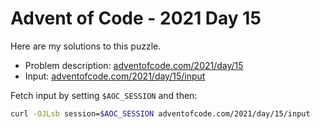 # Advent of Code - 2021 Day 15
Here are my solutions to this puzzle.

* Problem description: [adventofcode.com/2021/day/15](https://adventofcode.com/2021/day/15)
* Input: [adventofcode.com/2021/day/15/input](https://adventofcode.com/2021/day/15/input)

Fetch input by setting `$AOC_SESSION` and then:
```bash
curl -OJLsb session=$AOC_SESSION adventofcode.com/2021/day/15/input
```
